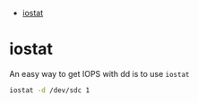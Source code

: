 <!--ts-->
   * [iostat](#iostat)

<!-- Added by: gil_diy, at: Sun 02 Oct 2022 09:15:57 IDT -->

<!--te-->

# iostat

An easy way to get IOPS with dd is to use `iostat` 

```bash
iostat -d /dev/sdc 1
```

